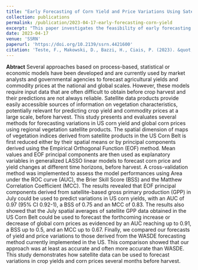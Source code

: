 ```yaml
---
title: "Early Forecasting of Corn Yield and Price Variations Using Satellite Vegetation Products"
collection: publications
permalink: /publication/2023-04-17-early-forecasting-corn-yield
excerpt: "This paper investigates the feasibility of early forecasting corn yield and price variations using satellite vegetation products, introducing innovative methods for predicting agricultural prices before crop harvest."
date: 2023-04-17
venue: 'SSRN'
paperurl: 'https://doi.org/10.2139/ssrn.4421600'
citation: 'Teste, F., Makowski, D., Bazzi, H., Ciais, P. (2023). &quot;Early Forecasting of Corn Yield and Price Variations Using Satellite Vegetation Products.&quot; <i>SSRN</i>.'
---
```

**Abtract**
Several approaches based on process-based, statistical or economic models have been developed and are currently used by market analysts and governmental agencies to forecast agricultural yields and commodity prices at the national and global scales. However, these models require input data that are often difficult to obtain before crop harvest and their predictions are not always reliable. Satellite data products provide easily accessible sources of information on vegetation characteristics, potentially relevant for predicting crop yield and commodity prices at a large scale, before harvest. This study presents and evaluates several methods for forecasting variations in US
corn yield and global corn prices using regional vegetation satellite products. The spatial dimension of maps of vegetation indices derived from satellite products in the US Corn Belt is first reduced either by their spatial means or by principal components derived using the Empirical Orthogonal Function (EOF) method. Mean values and EOF principal components are then used as explanatory variables in generalized LASSO linear models to forecast corn price and yield changes at different time horizons, before harvest. A cross-validation method was implemented to assess the model
performances using Area under the ROC curve (AUC), the Brier Skill Score (BSS) and the Matthew Correlation Coefficient (MCC). The results revealed that EOF principal components derived from satellite-based gross primary production (GPP) in July could be used to predict variations in US corn yields, with an AUC of 0.97 (95% CI 0.92-1), a BSS of 0.75 and an MCC of 0.83. The results also showed that the July spatial averages of satellite GPP data obtained in the US Corn Belt could be used to forecast the forthcoming increase or decrease of global corn prices as evidenced by an AUC reaching up to 0.91, a BSS up to 0.5, and an MCC up to 0.67. Finally, we compared our forecasts of yield and price variations to those derived from the WASDE forecasting method currently implemented in the US. This comparison showed that our approach was at least as accurate and often more accurate than WASDE. This study demonstrates how satellite data can be used to forecast variations in crop yields and corn prices several months before harvest. 